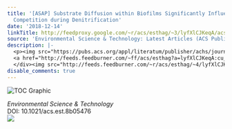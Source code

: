 ```yaml
---
title: '[ASAP] Substrate Diffusion within Biofilms Significantly Influencing the Electron
  Competition during Denitrification'
date: '2018-12-14'
linkTitle: http://feedproxy.google.com/~r/acs/esthag/~3/lyfXlCJKeqA/acs.est.8b05476
source: 'Environmental Science & Technology: Latest Articles (ACS Publications)'
description: |-
  <p><img src="https://pubs.acs.org/appl/literatum/publisher/achs/journals/content/esthag/0/esthag.ahead-of-print/acs.est.8b05476/20181214/images/medium/es-2018-05476t_0006.gif" alt="TOC Graphic"/></p><div><cite>Environmental Science & Technology</cite></div><div>DOI: 10.1021/acs.est.8b05476</div><div class="feedflare">
  <a href="http://feeds.feedburner.com/~ff/acs/esthag?a=lyfXlCJKeqA:cu_44zt9QWs:yIl2AUoC8zA"><img src="http://feeds.feedburner.com/~ff/acs/esthag?d=yIl2AUoC8zA" border="0"></img></a>
  </div><img src="http://feeds.feedburner.com/~r/acs/esthag/~4/lyfXlCJKeqA" height="1" width="1" ...
disable_comments: true
---
```

<p><img src="https://pubs.acs.org/appl/literatum/publisher/achs/journals/content/esthag/0/esthag.ahead-of-print/acs.est.8b05476/20181214/images/medium/es-2018-05476t_0006.gif" alt="TOC Graphic"/></p><div><cite>Environmental Science & Technology</cite></div><div>DOI: 10.1021/acs.est.8b05476</div><div class="feedflare">
<a href="http://feeds.feedburner.com/~ff/acs/esthag?a=lyfXlCJKeqA:cu_44zt9QWs:yIl2AUoC8zA"><img src="http://feeds.feedburner.com/~ff/acs/esthag?d=yIl2AUoC8zA" border="0"></img></a>
</div><img src="http://feeds.feedburner.com/~r/acs/esthag/~4/lyfXlCJKeqA" height="1" width="1" ...